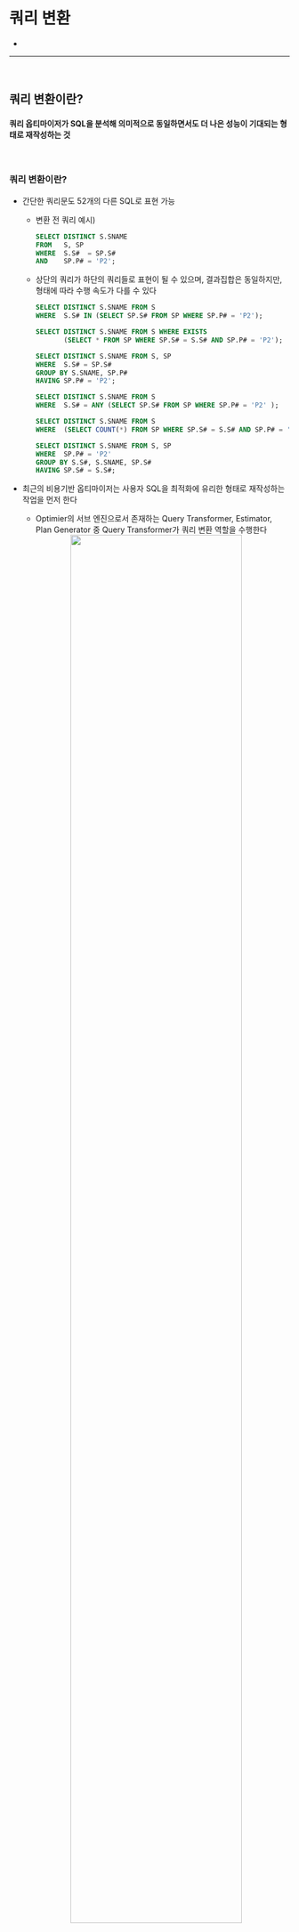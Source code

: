 # 쿼리 변환
> 
* 

<hr>
<br>

## 쿼리 변환이란?
#### 쿼리 옵티마이저가 SQL을 분석해 의미적으로 동일하면서도 더 나은 성능이 기대되는 형태로 재작성하는 것

<br>

### 쿼리 변환이란?
* 간단한 쿼리문도 52개의 다른 SQL로 표현 가능
  * 변환 전 쿼리 예시)
      ```sql
      SELECT DISTINCT S.SNAME
      FROM   S, SP
      WHERE  S.S#  = SP.S#
      AND    SP.P# = 'P2';
      ```
  * 상단의 쿼리가 하단의 쿼리들로 표현이 될 수 있으며, 결과집합은 동일하지만, 형태에 따라 수행 속도가 다를 수 있다
      ```sql
      SELECT DISTINCT S.SNAME FROM S
      WHERE  S.S# IN (SELECT SP.S# FROM SP WHERE SP.P# = 'P2');
    
      SELECT DISTINCT S.SNAME FROM S WHERE EXISTS
             (SELECT * FROM SP WHERE SP.S# = S.S# AND SP.P# = 'P2');
    
      SELECT DISTINCT S.SNAME FROM S, SP
      WHERE  S.S# = SP.S#
      GROUP BY S.SNAME, SP.P#
      HAVING SP.P# = 'P2';
    
      SELECT DISTINCT S.SNAME FROM S
      WHERE  S.S# = ANY (SELECT SP.S# FROM SP WHERE SP.P# = 'P2' );
    
      SELECT DISTINCT S.SNAME FROM S
      WHERE  (SELECT COUNT(*) FROM SP WHERE SP.S# = S.S# AND SP.P# = 'P2') > 0;
    
      SELECT DISTINCT S.SNAME FROM S, SP
      WHERE  SP.P# = 'P2'
      GROUP BY S.S#, S.SNAME, SP.S#
      HAVING SP.S# = S.S#;
      ```
* 최근의 비용기반 옵티마이저는 사용자 SQL을 최적화에 유리한 형태로 재작성하는 작업을 먼저 한다
  * Optimier의 서브 엔진으로서 존재하는 Query Transformer, Estimator, Plan Generator 중 Query Transformer가 쿼리 변환 역할을 수행한다
 
  <div align="center">
    <img width="80%" src="https://github.com/PoSungKim/development_study/assets/37537227/b0eb6d84-1e03-4879-9e8b-870dd920412a">
  </div>
  
  * ex) 처음에는 하단의 두 쿼리는 수행 속도가 다를 수 있지만, 쿼리 변환이 작동하면 동일한 수행 속도로 맞춰질 수 있다
      ```sql
      select *
      from   dept d
      where  not exists (select 'x'
                         from   emp
                         where  deptno = d.deptno);
    
      select d.*
      from   dept d, emp e
      where  e.deptno(+) = d.deptno
      and    e.rowid is null;
      ```
* 즉, 쿼리 변환 (Query Transformation)은, 쿼리 옵티마이저가 SQL을 분석해 의미적으로 동일하면서도 더 나은 성능이 기대되는 형태로 재작성하는 것을 말한다
* 쿼리 변환 종류
  * 서브쿼리 Unnesting
  * 뷰 Merging
  * 조건절 Pushing
  * 조건절 이행
  * 공통 표현식 제거
  * Outer 조인을 Inner 조인으로 변환
  * 실체화 뷰 쿼리로 재작성
  * Star 변환
  * Outer 조인 뷰에 대한 조인 조건 Pushdown
  * OR-expansion
* 쿼리 변환 방식
  * 휴리스틱 (Heuristic) 쿼리 변환
    * 규칙 기반 (Rule-based)으로 결과만 보장된다면 무조건 쿼리 변환 수행
    * 최소 동일한 성능이 보일 것으로 판단이 반영된 규칙이기 때문
  * 비용기반 (Cost-based) 쿼리 변환
    * 변환된 쿼리의 비용이 더 낮을 때만 쿼리 변환 수행; 아니면, 원본 쿼리 그대로 사용

<br>
<hr>
<br>

## 서브쿼리 Unnesting
#### 옵티마이저가 숲을 바라보는 시각으로 쿼리를 이해하려면 먼저 서브쿼리를 풀어내야만 한다

<br>

### 서브쿼리의 분류
* 분류
  * 인라인 뷰 (Inline View) : from 절에 나타나는 서브쿼리
  * 중첩된 서브쿼리 (Nested Subquery) : 결과집합을 한정하기 위해 where 절에 사용된 서브쿼리
  * 스칼라 서브쿼리 (Scalar Subquery) : 한 레코드당 정확히 하나의 칼럼 값만을 리턴하는 특징이 있는 보통 select-list에 위치한 서브쿼리
* 옵티마이저는 블록 단위로 액세스 경로 (Access Path), 조인 순서 (Join Order), 조인 방식 (Join Method)을 최적화하는 것을 목표로 한다

<br>

### 서브쿼리 Unnesting의 의미
* 중첩된 서브쿼리 (Nested Subquery)를 풀어내는 것을 의미한다
* 메인쿼리와 서브쿼리 간에 종속적이고 계층적인 관계가 존재한다
  * IN, EXISTS 불문하고 필터 방식의 중첩된 서브쿼리 형태이어야 함
    ```sql
    select * from emp a
    where  exists (
        select 'x' from dept
        where  deptno = a.deptno
    )
    and sal > (
        select avg(sal) from emp b
        where  exists (
            select 'x' from salgrade
            where  b.sal between losal and hisal
            and    grade = 4
        )
    );
    ```
* 서브쿼리를 처리함에 있어서 필터 방식이 항상 최적의 수행속도를 보장하지 못하므로 옵티마이저는 하단 둘 중 하나를 선택한다
  * 서브쿼리 Unnesting
    * 동일한 결과를 보장하는 조인문으로 변환하고 나서 최적화 (서브쿼리 Flattening)
    * 쿼리 변환이 이루어지고 나면 일반 조인문처럼 다양한 최적화 기법이 사용가능해진다
  * 서브쿼리 No-Unnesting
    * 원본 쿼리로 메인쿼리와 서브쿼리를 별도의 서브플랜 (Subplan)으로 구분해 각각 최적화를 수행하며, 이때 서브쿼리에 필터 (Filter) 오퍼레이션이 나타난다
    * 쿼리 블록별로 최적화하면 각각의 최적이 쿼리문 전체의 최적을 달성하지 못할 때가 많다
    * Plan Generator가 고려대상으로 삼을만한 다양한 실행계획을 생성해 내는 작업이 매우 제한적인 범위 내에서만 이루어진다
* 서브쿼리의 또 다른 최적화 기법
  * 조건
    * (1) 메인쿼리와 상관관계에 있지 않으면서 (Non-Correlated, 서브쿼리에서 메인 쿼리를 참조하지 않음)
    * (2) 단일 로우를 리턴 (single-row subquery)하는 아래와 같은 형태의 서브쿼리를 처리할 때
  * 최적화 기법
    * 변환 전의 서브쿼리는 Fetch가 아닌 Execute 시점에 먼저 수행하여, 그 결과 값을 메인 쿼리에 상수로 제공하는 방식으로 최적화를 진행한다
  * 예시
    * 변환 전) select * from tab1 where key1 = `(select avg(col1) from tab2)`;
      * 변환 후) select * from tab1 where key1 = `:value1`;
    * 변환 전) select * from tab1 where (key1, key2) = `(select col1, col2 from tab2 where col3 >= 5000 and rownum = 1)`;
      * 변환 후) select * from tab1 where (key1, key2) = `(:value1, :value2)`;

<br>

### 서브쿼리 Unnesting의 이점
* 서브쿼리를 메인쿼리와 같은 레벨로 풀어낸다면 다양한 액세스 경로와 조인 메소드를 평가할 수 있다.
  * 특히 옵티마이저는많은 조인테크닉을 가지기 때문에 조인 형태로 변환했을 때 더 나은 실행계획을 찾을 가능성이 높아진다
* unnest : 서브쿼리를 Unnesting 함으로써 조인방식으로 최적화하도록 유도한다
* no_unnest : 서브쿼리를 그대로 둔 상태에서 필터 방식으로 최적화하도록 유도한다

<br>

### 서브쿼리 Unnesting 기본 예시
* 쿼리 원본
  ```sql
  select * from emp
  where deptno in (select deptno from dept);
  ```
* No Unnesting 쿼리)
  ```sql
  select * from emp
  where deptno in (select /*+ no_unnest */ deptno from dept);
  ```
  
  ```
  Id     Operation                 Name
  ----   -----------------------   --------------
  0      SELECT STATEMENT
  1        FILTER    
  2          TABLE ACCESS FULL     EMP 
  3          INDEX RANGE SCAN      DEPT_PK
  
  Predicate Information (identified by operation id):
  -----------------------------------------------------
  1 - filter ( EXISTS (SELECT 0 FROM "DEPT" "DEPT" WHERE "DEPTNO" = :B1))
  3 - access ("DEPTNO"=:B1)
  ```
  * Unnesting하지 않은 서브쿼리를 수행할 때는 메인 쿼리에서 읽히는 레코드마다 값을 넘기면서 서브쿼리를 반복 수해한다
    * IN 서브쿼리는 내부적으로 EXISTS 서브쿼리로 변환됐다
* Unnesting 쿼리)
  ```sql
  select * from emp
  where deptno in (select /*+ unnest */ deptno from dept);
  ```
  ```sql
  -- Unnesting
  select *
  from  (select deptno from dept) a, emp b
  where b.deptno = a.deptno;
  
  -- Unnesting 후 View 머징 쿼리
  select emp.* from dept, emp
  where  emp.deptno = dept.deptno;
  ```
  ```
  Id     Operation                       Name
  ----   -----------------------------   --------------
  0      SELECT STATEMENT
  1        TABLE ACCESS BY INDEX ROWID   EMP
  2          NESTED LOOP
  3            INDEX FULL SCAN           DEPT_PK
  4            INDEX RANGE SCAN          EMP_DEPTNO_IDX
  
  Predicate Information (identified by operation id):
  -----------------------------------------------------
  4 - access ("DEPTNO"="DEPTNO")
  ```

<br>

### Unnesting된 쿼리의 조인 순서 조정
* Unnesting에 의해 일반 조인문으로 변환된 후에는 emp, dept 어느 쪽이든 드라이빙 집합으로 선택될 수 있다
  ```
  Id     Operation                       Name
  ----   -----------------------------   --------------
  0      SELECT STATEMENT
  1        NESTED LOOP
  2          TABLE ACCESS FULL           EMP
  3          INDEX UNIQUE SCAN           DEPT_PK
  
  Predicate Information (identified by operation id):
  -----------------------------------------------------
  3 - access ("DEPTNO"="DEPTNO")
  ```
* 순서를 임의로 설정하는 방법
  ```sql
  select /*+ leading(emp) */ * from emp
  where deptno in (select /*+ unnest */ deptno from dept);

  select /*+ leading(dept) */ * from emp
  where deptno in (select /*+ unnest */ deptno from dept);

  -- unnesting한 서브쿼리 테이블이 from절에서 메인쿼리 테이블 보다 앞에 위치한다는 것을 알 수 있다
  select /*+ ordered */ * from emp
  where deptno in (select /*+ unnest */ deptno from dept);

  select /*+ leading(dept@qb1) */ * from emp
  where deptno in (select /*+ unnest qb_name(qb1) */ deptno from dept);
  ```
  
<br>

### 서브쿼리가 M쪽 집합이거나 Nonunique 인덱스일 때
* 메인쿼리가 M쪽 집합으로 드라이빙되어서 서브쿼리가 1쪽 집합으로 펄터링되는 원본 쿼리
  ```sql
  select * from emp
  where deptno in (select deptno from dept);
  ```
  * dept 테이블에 Unique 인덱스 및 PK/Unique 제약이 있기 때문에 옵티마이저가 쿼리변환해도 문제가 없다
* 서브쿼리가 M쪽 집합이거나 Nonunique 인덱스이면 쿼리변환이 어떻게 될지 모른다
  ```sql
  select * from dept
  where deptno in (select deptno from emp);

  -- 잘못된 쿼리변환
  select *
  from  (select deptno from emp) a, dept b
  where b.deptno = a.deptno;
  ```
  * dept 테이블이 기준테이블이기 때문에, 결과집합은 dept 테이블의 크기를 넘어가면 안되지만, 만약 쿼리변환이 잘못되면 emp 테이블이 기준테이블로 조인이 되어버리면서 결과집합이 emp 테이블의 크기가 될 수 있다
* Sort Unique 오퍼레이션 수행
  * 1쪽 집합임을 확신할 수 없는 서브쿼리 쪽 테이블이 드라이빙된다면, 먼저 sort unique 오퍼레이션을 수행함으로써 1쪽 집합으로 만든 다음에 조인한다
    ```sql
    alter table dept drop primary key;
    create index dept_deptno_idx on dept(deptno);
    ```
    ```sql
    select * from emp
    where deptno in (select deptno from dept);
    ```
    ```
    Id     Operation                       Name
    ----   -----------------------------   --------------
    0      SELECT STATEMENT
    1        TABLE ACCESS BY INDEX ROWID   EMP
    2          NESTED LOOPS
    3            SORT UNIQUE
    4              INDEX FULL SCAN         DEPT_DEPTNO_IDX
    5            INDEX RANGE SCAN          EMP_DEPTNO_IDX
    
    Predicate Information (identified by operation id):
    -----------------------------------------------------
    3 - access ("DEPTNO"="DEPTNO")
    ```
    ```sql
    -- 쿼리변환
    select b.*
    from   (select /*+ no_merge */ distinct deptno from dept order by deptno) a, emp b
    where  b.deptno = a.deptno;
    ```
* 세미 조인 방식으로 수행
  * 메인 쿼리쪽 테이블이 드라이빙된다면 세미 조인 (Semi Join)방식으로 조인한다
    ```
    Id     Operation                       Name
    ----   -----------------------------   --------------
    0      SELECT STATEMENT
    1        NESTED LOOPS SEMI
    2          TABLE ACCESS FULL           EMP
    3          INDEX RANGE SCAN            DEPT_IDX
    
    Predicate Information (identified by operation id):
    -----------------------------------------------------
    3 - access ("DEPTNO"="DEPTNO")
    ```
  * Sort Unique 오퍼레이션을 수행하지 않고, NL 세미 조인으로 결과집합이 M쪽 집합으로 확장되는 것을 방지하는 알고리즘을 사용한다
    * NL 세미 조인, 해시 세미 조인, 소트머지 세미 조인 모두 가능

<br>

### 필터 오퍼레이션과 세미조인의 캐싱 효과
* 옵티마이저가 쿼리 변환을 수행하는 이유는, 전체적인 시각에서 더 나은 실행계획을 수립할 가능성을 높이는 데에 있다
  * 서브쿼리를 Unnesting해 조인문으로 바꾸고 나면 NL조인, 해시조인, 소트 머지 조인 방식으로 선택할 수 있고, 조인 순서도 자유롭게 선택할 수 있다
* Unnesting을 못하더라도 Filter 오퍼레이션에 캐싱 효과가 있어서 오라클은 최적화하는 방법을 가지고 있다
  * 서브쿼리 수행 결과를 버리지 않고 내부 캐시에 저장하고 있다가 같은 값이 입력되면 저장된 값을 출력하는 방식을 가지고 있다
  ```sql
  select count(*) from t_emp t
  where  exists (select /*+ no_unnest */ 'x' from dept
                 where  deptno = t.deptno and loc is not null);
  ```
* 그런데 Unnesting을 하면 발생하는 NL 세미 조인도 캐싱 효과를 가지게 되면서 Filter 오퍼레이션도 설자리를 잃고 말았다
  ```sql
  select count(*) from t_emp t
  where  exists (select /*+ unnest nl_sj */ 'x' from dept
                 where  deptno = t.deptno and loc is not null);
  ```

<br>

### Anti 조인
* exists 필터
* not exists 필터

<br>

### 집계 서브쿼리 제거

<br>

### Pushing 서브쿼리

<br>
<hr>
<br>

## 뷰 Merging
#### 

<br>

### 뷰 Merging이란?

<br>

### 단순 뷰(Simple View) Merging

<br>
<hr>
<br>
